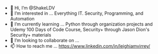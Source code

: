 - 👋 Hi, I’m @ShakeLDV
- 👀 I’m interested in ...
  Everything IT. Security, Programming, and Automation
- 🌱 I’m currently learning ...
  Python through organization projects and Udemy 100 Days of Code Course,
  Security+ through Jason Dion's Security+ materials
- 💞️ I’m looking to collaborate on ...
- 📫 How to reach me ...
  https://www.linkedin.com/in/leighiamvirrey/

<!---
ShakeLDV/ShakeLDV is a ✨ special ✨ repository because its `README.md` (this file) appears on your GitHub profile.
You can click the Preview link to take a look at your changes.
--->
